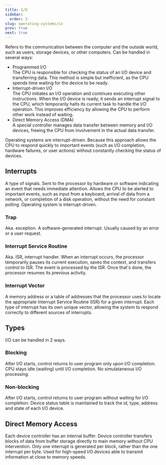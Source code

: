 ```yaml
---
title: I/O
sidebar:
  order: 3
slug: operating-systems/io
prev: true
next: true
---
```


Refers to the communication between the computer and the outside world, such as users, storage devices, or other computers. Can be handled in several ways:

- Programmed I/O   
  The CPU is responsible for checking the status of an I/O device and transferring data. This method is simple but inefficient, as the CPU spends time waiting for the device to be ready.
- Interrupt-driven I/O   
  The CPU initiates an I/O operation and continues executing other instructions. When the I/O device is ready, it sends an interrupt signal to the CPU, which temporarily halts its current task to handle the I/O operation. This improves efficiency by allowing the CPU to perform other work instead of waiting.
- Direct Memory Access (DMA)   
  A special controller manages data transfer between memory and I/O devices, freeing the CPU from involvement in the actual data transfer.

Operating systems are interrupt-driven. Because this approach allows the CPU to respond quickly to important events (such as I/O completion, hardware failures, or user actions) without constantly checking the status of devices.

## Interrupts

A type of signals. Sent to the processor by hardware or software indicating an event that needs immediate attention. Allows the CPU to be alerted to important events, such as input from a keyboard, arrival of data from a network, or completion of a disk operation, without the need for constant polling. Operating system is interrupt-driven.

### Trap

Aka. exception. A software-generated interrupt. Usually caused by an error or a user request.

### Interrupt Service Routine

Aka. ISR, interrupt handler. When an interrupt occurs, the processor temporarily pauses its current execution, saves the context, and transfers control to ISR. The event is processed by the ISR. Once that's done, the processor resumes its previous activity.

### Interrupt Vector

A memory address or a table of addresses that the processor uses to locate the appropriate Interrupt Service Routine (ISR) for a given interrupt. Each type of interrupt has its own unique vector, allowing the system to respond correctly to different sources of interrupts.

## Types

I/O can be handled in 2 ways.

### Blocking

After I/O starts, control returns to user program only upon I/O completion. CPU stays idle (waiting) until I/O completion. No simulataneous I/O processing.

### Non-blocking

After I/O starts, control returns to user program without waiting for I/O completion. Device status table is maintained to track the id, type, address and state of each I/O device.

## Direct Memory Access

Each device controller has an internal buffer. Device controller transfers blocks of data from buffer storage directly to main memory without CPU intervention. Only one interrupt is generated per block, rather than the one interrupt per byte. Used for high-speed I/O devices able to transmit information at close to memory speeds.
